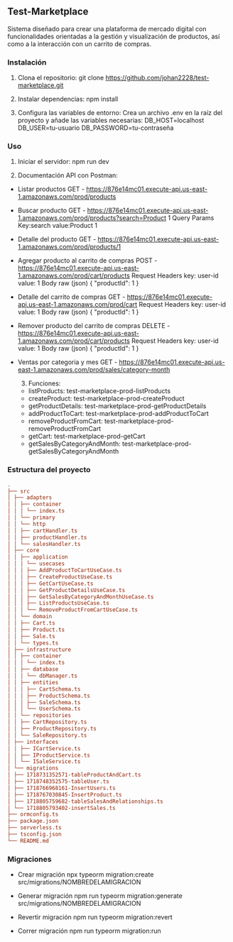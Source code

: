 ## Test-Marketplace

Sistema diseñado para crear una plataforma de mercado digital con funcionalidades orientadas a la gestión y visualización de productos, así como a la interacción con un carrito de compras.

### Instalación

1. Clona el repositorio:
   git clone https://github.com/johan2228/test-marketplace.git

2. Instalar dependencias:
   npm install

3. Configura las variables de entorno:
   Crea un archivo .env en la raíz del proyecto y añade las variables necesarias:
   DB_HOST=localhost
   DB_USER=tu-usuario
   DB_PASSWORD=tu-contraseña

### Uso

1. Iniciar el servidor:
   npm run dev

2. Documentación API con Postman:

- Listar productos
  GET - https://876e14mc01.execute-api.us-east-1.amazonaws.com/prod/products

- Buscar producto
  GET - https://876e14mc01.execute-api.us-east-1.amazonaws.com/prod/products?search=Product 1
  Query Params
  Key:search value:Product 1

- Detalle del producto
  GET - https://876e14mc01.execute-api.us-east-1.amazonaws.com/prod/products/1

- Agregar producto al carrito de compras
  POST - https://876e14mc01.execute-api.us-east-1.amazonaws.com/prod/cart/products
  Request Headers
  key: user-id value: 1
  Body raw (json)
  {
  "productId": 1
  }

- Detalle del carrito de compras
  GET - https://876e14mc01.execute-api.us-east-1.amazonaws.com/prod/cart
  Request Headers
  key: user-id value: 1
  Body raw (json)
  {
  "productId": 1
  }

- Remover producto del carrito de compras
  DELETE - https://876e14mc01.execute-api.us-east-1.amazonaws.com/prod/cart/products
  Request Headers
  key: user-id value: 1
  Body raw (json)
  {
  "productId": 1
  }

- Ventas por categoria y mes
  GET - https://876e14mc01.execute-api.us-east-1.amazonaws.com/prod/sales/category-month

  3. Funciones:

  - listProducts: test-marketplace-prod-listProducts
  - createProduct: test-marketplace-prod-createProduct
  - getProductDetails: test-marketplace-prod-getProductDetails
  - addProductToCart: test-marketplace-prod-addProductToCart
  - removeProductFromCart: test-marketplace-prod-removeProductFromCart
  - getCart: test-marketplace-prod-getCart
  - getSalesByCategoryAndMonth: test-marketplace-prod-getSalesByCategoryAndMonth

### Estructura del proyecto

```ini
.
├── src
│ ├── adapters
│ │ ├── container
│ │ │ └── index.ts
│ │ └── primary
│ │ └── http
│ │ ├── cartHandler.ts
│ │ ├── productHandler.ts
│ │ └── salesHandler.ts
│ ├── core
│ │ ├── application
│ │ │ └── usecases
│ │ │ ├── AddProductToCartUseCase.ts
│ │ │ ├── CreateProductUseCase.ts
│ │ │ ├── GetCartUseCase.ts
│ │ │ ├── GetProductDetailsUseCase.ts
│ │ │ ├── GetSalesByCategoryAndMonthUseCase.ts
│ │ │ ├── ListProductsUseCase.ts
│ │ │ └── RemoveProductFromCartUseCase.ts
│ │ └── domain
│ │ ├── Cart.ts
│ │ ├── Product.ts
│ │ ├── Sale.ts
│ │ └── types.ts
│ ├── infrastructure
│ │ ├── container
│ │ │ └── index.ts
│ │ ├── database
│ │ │ └── dbManager.ts
│ │ ├── entities
│ │ │ ├── CartSchema.ts
│ │ │ ├── ProductSchema.ts
│ │ │ ├── SaleSchema.ts
│ │ │ └── UserSchema.ts
│ │ └── repositories
│ │ ├── CartRepository.ts
│ │ ├── ProductRepository.ts
│ │ └── SaleRepository.ts
│ ├── interfaces
│ │ ├── ICartService.ts
│ │ ├── IProductService.ts
│ │ └── ISaleService.ts
│ └── migrations
│ ├── 1718731352571-tableProductAndCart.ts
│ ├── 1718748352575-tableUser.ts
│ ├── 1718766968161-InsertUsers.ts
│ ├── 1718767030845-InsertProduct.ts
│ ├── 1718805759682-tableSalesAndRelationships.ts
│ └── 1718805793402-insertSales.ts
├── ormconfig.ts
├── package.json
├── serverless.ts
├── tsconfig.json
└── README.md
```

### Migraciones

- Crear migración
  npx typeorm migration:create src/migrations/NOMBREDELAMIGRACION

- Generar migración
  npm run typeorm migration:generate src/migrations/NOMBREDELAMIGRACION

- Revertir migración
  npm run typeorm migration:revert

- Correr migración
  npm run typeorm migration:run
